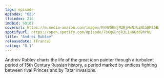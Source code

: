 ```yaml
---
tags: episode
epindex: "035"
tfoindex: 216
imdbid: 60107
coverurl: https://m.media-amazon.com/images/M/MV5BNjM2MjMwNzUzN15BMl5BanBnXkFtZTgwMjEzMzE5MTE@._V1_SY300_CR4,0,202,300_.jpg
spotifyurl: https://open.spotify.com/episode/7bKqGDnjk3L1H66zd9hrUL
title: "Andrei Rublev"
releasedate: (France)
rating: "8.1"
---
```


Andreiv Rublev charts the life of the great icon painter through a turbulent period of 15th Century Russian history, a period marked by endless fighting between rival Princes and by Tatar invasions.